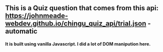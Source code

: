 ## This is a Quiz question that comes from this api:   https://johnmeade-webdev.github.io/chingu_quiz_api/trial.json - automatic

#### It is built using vanilla Javascript. I did a lot of DOM manipution here.
